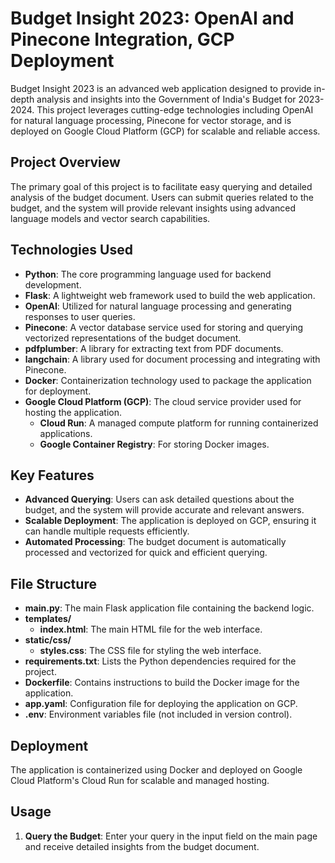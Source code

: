 # Budget Insight 2023: OpenAI and Pinecone Integration, GCP Deployment

Budget Insight 2023 is an advanced web application designed to provide in-depth analysis and insights into the Government of India's Budget for 2023-2024. This project leverages cutting-edge technologies including OpenAI for natural language processing, Pinecone for vector storage, and is deployed on Google Cloud Platform (GCP) for scalable and reliable access.

## Project Overview

The primary goal of this project is to facilitate easy querying and detailed analysis of the budget document. Users can submit queries related to the budget, and the system will provide relevant insights using advanced language models and vector search capabilities.

## Technologies Used

- **Python**: The core programming language used for backend development.
- **Flask**: A lightweight web framework used to build the web application.
- **OpenAI**: Utilized for natural language processing and generating responses to user queries.
- **Pinecone**: A vector database service used for storing and querying vectorized representations of the budget document.
- **pdfplumber**: A library for extracting text from PDF documents.
- **langchain**: A library used for document processing and integrating with Pinecone.
- **Docker**: Containerization technology used to package the application for deployment.
- **Google Cloud Platform (GCP)**: The cloud service provider used for hosting the application.
  - **Cloud Run**: A managed compute platform for running containerized applications.
  - **Google Container Registry**: For storing Docker images.

## Key Features

- **Advanced Querying**: Users can ask detailed questions about the budget, and the system will provide accurate and relevant answers.
- **Scalable Deployment**: The application is deployed on GCP, ensuring it can handle multiple requests efficiently.
- **Automated Processing**: The budget document is automatically processed and vectorized for quick and efficient querying.

## File Structure

- **main.py**: The main Flask application file containing the backend logic.
- **templates/**
  - **index.html**: The main HTML file for the web interface.
- **static/css/**
  - **styles.css**: The CSS file for styling the web interface.
- **requirements.txt**: Lists the Python dependencies required for the project.
- **Dockerfile**: Contains instructions to build the Docker image for the application.
- **app.yaml**: Configuration file for deploying the application on GCP.
- **.env**: Environment variables file (not included in version control).

## Deployment

The application is containerized using Docker and deployed on Google Cloud Platform's Cloud Run for scalable and managed hosting.

## Usage

1. **Query the Budget**: Enter your query in the input field on the main page and receive detailed insights from the budget document.


